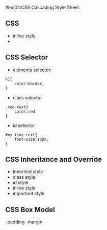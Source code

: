 #lec02:CSS Cascading Style Sheet

## CSS
-  inline style
-

## CSS Selector
- elements selector: 
```
h1{
    color:border;
}
```
- class selector
```
.red-text{
    color:red
}
```
- id selector
```
#my-tiny-text{
    font-size:10px;
}
```

## CSS Inheritance and Override
- Inherited style
- class style
- id style
- inline style
- important style

## CSS Box Model
-padding
-margin
